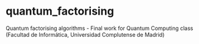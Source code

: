 # quantum_factorising
Quantum factorising algorithms - Final work for Quantum Computing class (Facultad de Informática, Universidad Complutense de Madrid)
